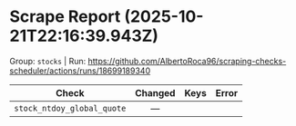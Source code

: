 # Scrape Report (2025-10-21T22:16:39.943Z)

Group: `stocks`  |  Run: https://github.com/AlbertoRoca96/scraping-checks-scheduler/actions/runs/18699189340

| Check | Changed | Keys | Error |
|---|:---:|:--|:--|
| `stock_ntdoy_global_quote` | — |  |  |
